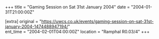 +++
title = "Gaming Session on Sat 31st January 2004"
date = "2004-01-31T21:00:00Z"

[extra]
original = "https://uwcs.co.uk/events/gaming-session-on-sat-31st-january-2004-1474488947194/"    
ent_time = "2004-02-01T04:00:00Z"
location = "Ramphal R0.03/4"
+++



